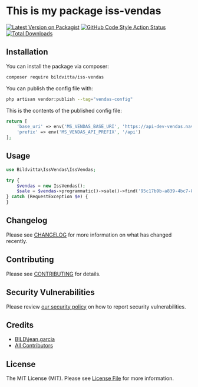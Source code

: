 # This is my package iss-vendas

[![Latest Version on Packagist](https://img.shields.io/packagist/v/bildvitta/iss-vendas.svg?style=flat-square)](https://packagist.org/packages/bildvitta/iss-vendas)
[![GitHub Code Style Action Status](https://img.shields.io/github/workflow/status/bildvitta/iss-vendas/Check%20&%20fix%20styling?label=code%20style)](https://github.com/bildvitta/iss-vendas/actions?query=workflow%3A"Check+%26+fix+styling"+branch%3Amain)
[![Total Downloads](https://img.shields.io/packagist/dt/bildvitta/iss-vendas.svg?style=flat-square)](https://packagist.org/packages/bildvitta/iss-vendas)

## Installation

You can install the package via composer:

```bash
composer require bildvitta/iss-vendas
```

You can publish the config file with:
```bash
php artisan vendor:publish --tag="vendas-config"
```

This is the contents of the published config file:

```php
return [
    'base_uri' => env('MS_VENDAS_BASE_URI', 'https://api-dev-vendas.nave.dev'),
    'prefix' => env('MS_VENDAS_API_PREFIX', '/api')
];
```

## Usage

```php
use Bildvitta\IssVendas\IssVendas;

try {
    $vendas = new IssVendas();
    $sale = $vendas->programmatic()->sale()->find('95c17b9b-a839-4bc7-89c0-6d23c54641a1');
} catch (RequestException $e) {
}
```

## Changelog

Please see [CHANGELOG](CHANGELOG.md) for more information on what has changed recently.

## Contributing

Please see [CONTRIBUTING](.github/CONTRIBUTING.md) for details.

## Security Vulnerabilities

Please review [our security policy](../../security/policy) on how to report security vulnerabilities.

## Credits

- [BILD\jean.garcia](https://github.com/SOSTheBlack)
- [All Contributors](../../contributors)

## License

The MIT License (MIT). Please see [License File](LICENSE.md) for more information.
